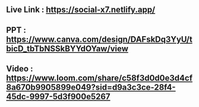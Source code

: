 ## Live Link : https://social-x7.netlify.app/
## PPT : https://www.canva.com/design/DAFskDq3YyU/tbicD_tbTbNSSkBYYdOYaw/view
## Video : https://www.loom.com/share/c58f3d0d0e3d4cf8a670b9905899e049?sid=d9a3c3ce-28f4-45dc-9997-5d3f900e5267
